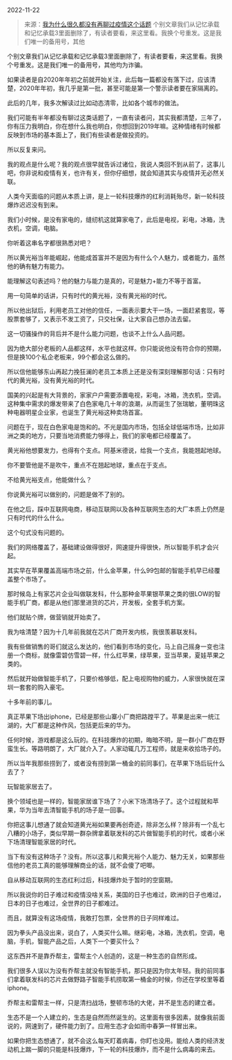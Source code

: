 2022-11-22

> 来源：[我为什么很久都没有再聊过疫情这个话题](http://mp.weixin.qq.com/s?__biz=Mzg4MTg2MzU3Mg==&mid=2247483737&idx=4&sn=4aacd91d09e717cf373dd3644eccc0be&chksm=cf5e3fa2f829b6b4d873067c6eea4d17f19579b97d1b0d803b78555b121fa131a60896825380&scene=27#wechat_redirect)
> 个别文章我们从记忆承载和记忆承载3里面删除了，有读者要看，来这里看。我换个号重发。这是我们唯一的备用号，其他

个别文章我们从记忆承载和记忆承载3里面删除了，有读者要看，来这里看。我换个号重发。这是我们唯一的备用号，其他均为诈骗。

如果读者是自2020年年初之前就开始关注，此后每一篇都没有落下过，应该清楚，2020年年初，我几乎是第一批，甚至可能是第一个警示读者要在家隔离的。

此后的几年，我多次解读过比如动态清零，比如各个城市的做法。

我们可能有半年都没有聊过这类话题了，一直有读者问，其实我都清楚，三年了，你有压力我明白，你在想什么我也明白，你想回到2019年嘛。这种情绪有时候都反映到市场的基本面上了，我们有些读者是做投资的。

所以反复来问。

我的观点是什么呢？我的观点很早就告诉过诸位，我说人类回不到从前了，这事儿吧，你非说和疫情有关，也许有关，但你仔细想，就会知道其实与疫情并无必然关联。

人类今天面临的问题从本质上讲，是上一轮科技爆炸的红利消耗殆尽，新一轮科技爆炸迟迟没有到来。

我们小时候，是没有家电的，缝纫机这就算家电了，此后是电视，彩电，冰箱，洗衣机，空调，电脑。

你听着这串名字都很熟悉对吧？

所以黄光裕当年能崛起，他能成首富并不是因为有什么个人魅力，或者能力，虽然他的确有魅力有能力。

能理解这句表述吗？他的魅力与能力是真的，可是魅力+能力不等于首富。

用一句简单的话讲，只有时代的黄光裕，没有黄光裕的时代。

所以他出狱后，利用老员工对他的信任，一面表示要大干一场，一面赶紧套现，等股票套够了，又表示不发工资了，只交社保，让大家自己想办法去留。

这一切骚操作的背后并不是什么能力问题，也谈不上什么人品问题。

因为绝大部分老板的人品都这样，水平也就这样。你只能说他没有符合你的预期，但是换100个私企老板来，99个都会这么做的。

所以信他能够东山再起力挽狂澜的老员工本质上还是没有深刻理解那句话：只有时代的黄光裕，没有黄光裕的时代。

国美的兴起是有大背景的，家家户户需要添置电视，彩电，冰箱，洗衣机，空调。这种集中需求的爆发带来了白色家电几十年的浪潮，从而诞生了张瑞敏，董明珠这种电器明星企业家，也诞生了黄光裕这种卖场首富。

问题在于，现在白色家电是饱和的。不光是国内市场，包括全球低端市场，比如非洲之类的地方，只要当地消费能力够得上，我们的家电都已经覆盖了。

黄光裕他想要发力，也得有个支点。阿基米德说，给我一个支点，我能翘起地球。

你不要管他是不是吹牛，重点不在翘起地球，重点在于支点。

不给黄光裕支点，他能做什么？

你说黄光裕可以做别的，问题是做不了别的。

在他之后，踩中互联网电商，移动互联网以及各种互联网生态的大厂本质上仍然是只有时代的什么什么。

这个句式没有问题的。

我们的网络覆盖了，基础建设做得很好，网速提升得很快，所以智能手机才会兴起。

其实早在苹果覆盖高端市场之前，什么金苹果，什么99包邮的智能手机早已经覆盖整个市场了。

那时候岛上有家芯片企业叫做联发科，什么那种金苹果银苹果之类的很LOW的智能手机厂商，都是从他们那里进货的芯片，开发板，全套手机方案。

他们就贴个牌，做营销就开始卖了。

我为啥清楚？因为十几年前我就在芯片厂商开发内核，我很羡慕联发科。

我有些做销售的哥们就这么发达的，他们看到市场的变化，马上自己摇身一变也注册一个商标，就像雷碧仿雪碧一样，什么红苹果，绿苹果，亚当苹果，夏娃苹果之类的。

然后就开始做智能手机了，只要价格够低，配上电视购物的威力，人家很快就在深圳一套套的购入豪宅。

十多年前的事儿。

真正苹果下场出iphone，已经是那些山寨小厂商把路蹚平了。苹果是出来一统江湖的，大厂都是这种作风，包括更后来的华为。

任何时候，游戏都是这么玩的。在科技爆炸的初期，晦暗不明，是一群小厂商在野蛮生长。等路明朗了，大厂就介入了。人家动辄几万工程师，就是来收拾场子的。

所以当年我那些捞到了，或者没有捞到第一桶金的前同事们，在苹果下场后玩什么去了？

玩智能家居去了。

换个领域也是一样的，智能家居谁下场了？小米下场清场子了。这个过程就和苹果，华为当年去清智能手机的场子是一回事。

你把这事儿想通了就会知道黄光裕如果要再创奇迹，除非怎么样？除非有一个乱七八糟的小场子，类似早期一群杂牌拿着联发科的芯片做智能手机的时代，或者小米下场清理智能家居的时代。

当下有没有这种场子？没有。所以这事儿和黄光裕个人能力、魅力无关，如果那些信他的老员工真的能够理解商业的话，就不会傻了吧唧。

自从移动互联网的生态红利过后，科技爆炸处于暂时的空窗期。

所以我说你的日子难过和疫情没啥关系，美国的日子也难过，欧洲的日子也难过，日本的日子也难过，全世界的日子都难过。

而且，就算没有这场疫情，我敢打包票，全世界的日子同样难过。

因为拳头产品没出来，说白了，人类买什么嘛。继彩电，冰箱，洗衣机，空调，电脑，手机，智能产品之后，人类下一个要买什么？

这东西并不是靠乔帮主，雷帮主个人创造的，这是一种生态的自然形成。

我们很多人误以为没有乔帮主就没有智能手机，那只是因为你太年轻。我的前同事们拿着联发科的芯片去做野路子智能手机捞取第一桶金的时候，你还在学校里等着iphone。

乔帮主和雷帮主一样，只是清扫战场，整顿市场的大佬，并不是生态的建立者。

生态不是一个人建立的，生态是自然而然诞生的。这里面有很多因素，就像我前面说的，网速到了，硬件能力到了。应用生态才会如雨中春笋一样冒出来。

如果你把生态想通了，就不会这么每天盯着病毒，你盯也没用。能给人类的经济发动机上踹一脚的只能是科技爆炸，下一轮的科技爆炸，而不是什么病毒的来去。

